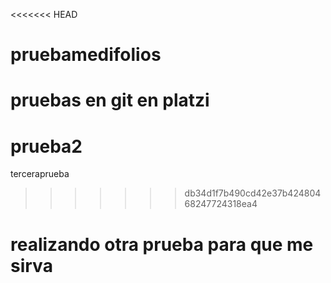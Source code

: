 <<<<<<< HEAD
# pruebamedifolios
pruebas en git en platzi
=======
# prueba2
terceraprueba
>>>>>>> db34d1f7b490cd42e37b42480468247724318ea4
# realizando otra prueba para que me sirva
